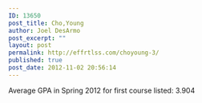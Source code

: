 ```yaml
---
ID: 13650
post_title: Cho,Young
author: Joel DesArmo
post_excerpt: ""
layout: post
permalink: http://effrtlss.com/choyoung-3/
published: true
post_date: 2012-11-02 20:56:14
---
```

<p>Average GPA in Spring 2012 for first course listed: 3.904</p>